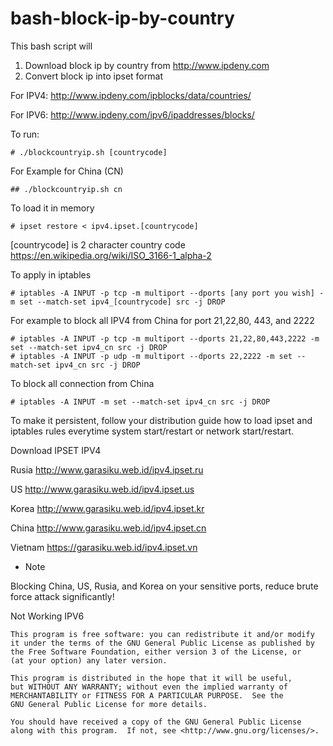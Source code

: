 # bash-block-ip-by-country

This bash script will 
1. Download block ip by country from http://www.ipdeny.com
2. Convert block ip into ipset format

For IPV4: http://www.ipdeny.com/ipblocks/data/countries/

For IPV6: http://www.ipdeny.com/ipv6/ipaddresses/blocks/

To run:

    # ./blockcountryip.sh [countrycode]

For Example for China (CN)

    ## ./blockcountryip.sh cn

To load it in memory 

    # ipset restore < ipv4.ipset.[countrycode]

[countrycode] is 2 character country code https://en.wikipedia.org/wiki/ISO_3166-1_alpha-2 

To apply in iptables

    # iptables -A INPUT -p tcp -m multiport --dports [any port you wish] -m set --match-set ipv4_[countrycode] src -j DROP

For example to block all IPV4 from China for port 21,22,80, 443, and 2222

    # iptables -A INPUT -p tcp -m multiport --dports 21,22,80,443,2222 -m set --match-set ipv4_cn src -j DROP
    # iptables -A INPUT -p udp -m multiport --dports 22,2222 -m set --match-set ipv4_cn src -j DROP

To block all connection from China

    # iptables -A INPUT -m set --match-set ipv4_cn src -j DROP

To make it persistent, follow your distribution guide how to load ipset and iptables rules everytime system start/restart or network start/restart.

Download IPSET IPV4 

Rusia http://www.garasiku.web.id/ipv4.ipset.ru 

US http://www.garasiku.web.id/ipv4.ipset.us

Korea http://www.garasiku.web.id/ipv4.ipset.kr

China http://www.garasiku.web.id/ipv4.ipset.cn

Vietnam https://garasiku.web.id/ipv4.ipset.vn


* Note

Blocking China, US, Rusia, and Korea on your sensitive ports, reduce brute force attack significantly! 


Not Working
IPV6

    This program is free software: you can redistribute it and/or modify
    it under the terms of the GNU General Public License as published by
    the Free Software Foundation, either version 3 of the License, or
    (at your option) any later version.

    This program is distributed in the hope that it will be useful,
    but WITHOUT ANY WARRANTY; without even the implied warranty of
    MERCHANTABILITY or FITNESS FOR A PARTICULAR PURPOSE.  See the
    GNU General Public License for more details.

    You should have received a copy of the GNU General Public License
    along with this program.  If not, see <http://www.gnu.org/licenses/>.
